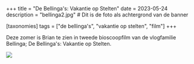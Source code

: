 +++
title = "De Bellinga's: Vakantie op Stelten"
date = 2023-05-24
description = "bellinga2.jpg" # Dit is de foto als achtergrond van de banner

[taxonomies]
tags = ["de bellinga's", "vakantie op stelten", "film"]
+++

Deze zomer is Brian te zien in tweede bioscoopfilm van de vlogfamilie Bellinga; De Bellinga's: Vakantie op Stelten.

<img src="bellinga1.jpg"/>
